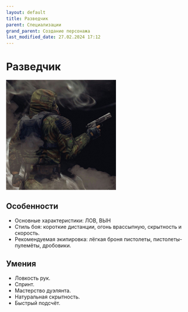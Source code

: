 ```yaml
---
layout: default
title: Разведчик
parent: Специализации
grand_parent: Создание персонажа
last_modified_date: 27.02.2024 17:12
---
```


# Разведчик

<img src="https://github.com/ivatar39/stalker-ttrpg/blob/main/assets/images/razvedchik.jpg?raw=true" alt="razvedchik" width="300"/>

## Особенности

- Основные характеристики: ЛОВ, ВЫН
- Стиль боя: короткие дистанции, огонь врассыпную, скрытность и скорость.
- Рекомендуемая экипировка: лёгкая броня пистолеты, пистолеты-пулемёты, дробовики.


## Умения

- Ловкость рук.
- Спринт.
- Мастерство дуэлянта.
- Натуральная скрытность.
- Быстрый подсчёт.
